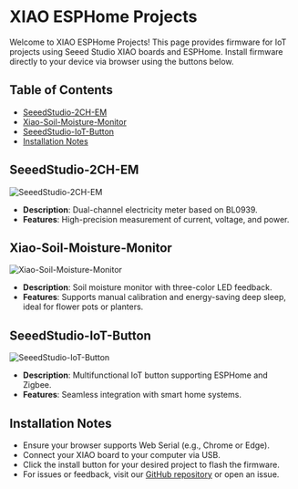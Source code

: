 # XIAO ESPHome Projects

Welcome to XIAO ESPHome Projects! This page provides firmware for IoT projects using Seeed Studio XIAO boards and ESPHome. Install firmware directly to your device via browser using the buttons below.

## Table of Contents

- [SeeedStudio-2CH-EM](#seeedstudio-2ch-em)
- [Xiao-Soil-Moisture-Monitor](#xiao-soil-moisture-monitor)
- [SeeedStudio-IoT-Button](#seeedstudio-iot-button)
- [Installation Notes](#installation-notes)

## SeeedStudio-2CH-EM

![SeeedStudio-2CH-EM](images/seeedstudio-2ch-em.jpg)
- **Description**: Dual-channel electricity meter based on BL0939.
- **Features**: High-precision measurement of current, voltage, and power.
<esp-web-install-button manifest="firmware/seeedstudio-2ch-em.manifest.json"></esp-web-install-button>

## Xiao-Soil-Moisture-Monitor

![Xiao-Soil-Moisture-Monitor](images/xiao-soil-moisture-monitor.jpg)
- **Description**: Soil moisture monitor with three-color LED feedback.
- **Features**: Supports manual calibration and energy-saving deep sleep, ideal for flower pots or planters.
<esp-web-install-button manifest="firmware/xiao-soil-moisture-monitor.manifest.json"></esp-web-install-button>

## SeeedStudio-IoT-Button

![SeeedStudio-IoT-Button](images/seeedstudio-iot-button.jpg)
- **Description**: Multifunctional IoT button supporting ESPHome and Zigbee.
- **Features**: Seamless integration with smart home systems.
<esp-web-install-button manifest="firmware/seeedstudio-iot-button.manifest.json"></esp-web-install-button>

## Installation Notes

- Ensure your browser supports Web Serial (e.g., Chrome or Edge).
- Connect your XIAO board to your computer via USB.
- Click the install button for your desired project to flash the firmware.
- For issues or feedback, visit our [GitHub repository](https://github.com/Seeed-Studio/xiao-esphome-projects) or open an issue.

<script type="module" src="https://unpkg.com/esp-web-tools@10/dist/web/install-button.js?module"></script>